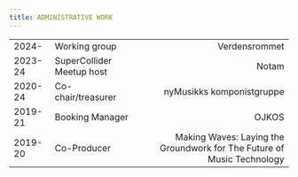 ```yaml
---
title: ADMINISTRATIVE WORK
---
```


||||
|:---|---|---:|
|2024-  |Working group|Verdensrommet|
|2023-24|SuperCollider Meetup host|Notam|
|2020-24|Co-chair/treasurer | nyMusikks komponistgruppe|
|2019-21|Booking Manager|OJKOS|
|2019-20|Co-Producer|Making Waves: Laying the Groundwork for The Future of Music Technology|
